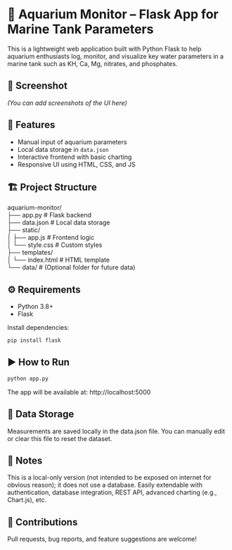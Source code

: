 # 🐠 Aquarium Monitor – Flask App for Marine Tank Parameters

This is a lightweight web application built with Python Flask to help aquarium enthusiasts log, monitor, and visualize key water parameters in a marine tank such as KH, Ca, Mg, nitrates, and phosphates.

## 📸 Screenshot
*(You can add screenshots of the UI here)*

## 🚀 Features
- Manual input of aquarium parameters
- Local data storage in `data.json`
- Interactive frontend with basic charting
- Responsive UI using HTML, CSS, and JS

## 🏗️ Project Structure
aquarium-monitor/<br/>
├── app.py # Flask backend<br/>
├── data.json # Local data storage<br/>
├── static/<br/>
│ ├── app.js # Frontend logic<br/>
│ └── style.css # Custom styles<br/>
├── templates/<br/>
│ └── index.html # HTML template<br/>
└── data/ # (Optional folder for future data)<br/>

## ⚙️ Requirements
- Python 3.8+
- Flask

Install dependencies:
```bash
pip install flask
```
## ▶️ How to Run
```bash
python app.py
```
The app will be available at: http://localhost:5000

## 💾 Data Storage
Measurements are saved locally in the data.json file. You can manually edit or clear this file to reset the dataset.

## 📌 Notes
This is a local-only version (not intended to be exposed on internet for obvious reason); it does not use a database.
Easily extendable with authentication, database integration, REST API, advanced charting (e.g., Chart.js), etc.

## 🙌 Contributions
Pull requests, bug reports, and feature suggestions are welcome!
